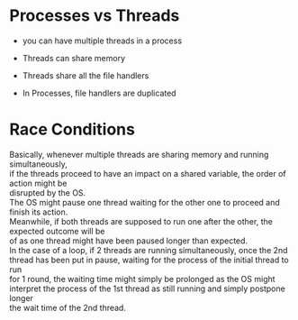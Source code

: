 # Processes vs Threads

+ you can have multiple threads in a process
+ Threads can share memory

+ Threads share all the file handlers
+ In Processes, file handlers are duplicated

# Race Conditions

Basically, whenever multiple threads are sharing memory and running simultaneously,<br>
if the threads proceed to have an impact on a shared variable, the order of action might be<br>
disrupted by the OS.<br>
The OS might pause one thread waiting for the other one to proceed and finish its action.<br>
Meanwhile, if both threads are supposed to run one after the other, the expected outcome will be <br>
of as one thread might have been paused longer than expected.<br>
In the case of a loop, if 2 threads are running simultaneously, once the 2nd thread has been put in pause, waiting for the process of the initial thread to run<br>
for 1 round, the waiting time might simply be prolonged as the OS might interpret the process of the 1st thread as still running and simply postpone longer<br>
the wait time of the 2nd thread.

